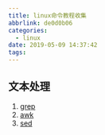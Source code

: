 ```yaml
---
title: linux命令教程收集
abbrlink: de0d0b06
categories:
  - linux
date: 2019-05-09 14:37:42
tags:
---
```

## 文本处理
1. [grep](http://man.linuxde.net/grep)
2. [awk](https://coolshell.cn/articles/9070.html)
3. [sed](https://coolshell.cn/articles/9104.html)


<!--  more  -->